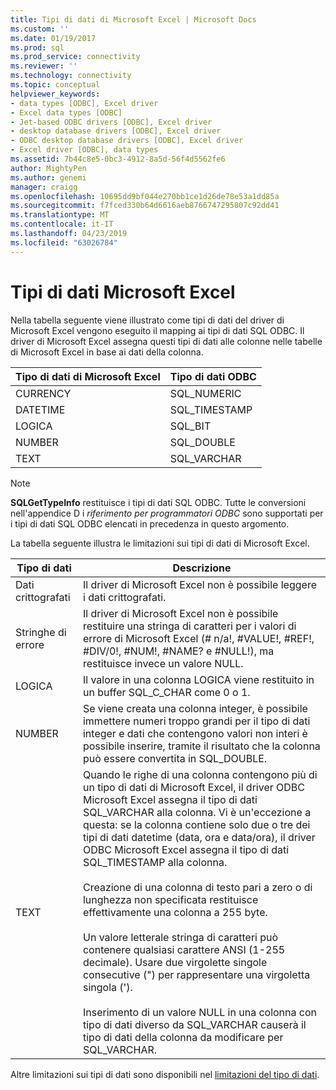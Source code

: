 ```yaml
---
title: Tipi di dati di Microsoft Excel | Microsoft Docs
ms.custom: ''
ms.date: 01/19/2017
ms.prod: sql
ms.prod_service: connectivity
ms.reviewer: ''
ms.technology: connectivity
ms.topic: conceptual
helpviewer_keywords:
- data types [ODBC], Excel driver
- Excel data types [ODBC]
- Jet-based ODBC drivers [ODBC], Excel driver
- desktop database drivers [ODBC], Excel driver
- ODBC desktop database drivers [ODBC], Excel driver
- Excel driver [ODBC], data types
ms.assetid: 7b44c8e5-0bc3-4912-8a5d-56f4d5562fe6
author: MightyPen
ms.author: genemi
manager: craigg
ms.openlocfilehash: 10695dd9bf044e270bb1ce1d26de78e53a1dd85a
ms.sourcegitcommit: f7fced330b64d6616aeb8766747295807c92dd41
ms.translationtype: MT
ms.contentlocale: it-IT
ms.lasthandoff: 04/23/2019
ms.locfileid: "63026784"
---
```

# <a name="microsoft-excel-data-types"></a>Tipi di dati Microsoft Excel
Nella tabella seguente viene illustrato come tipi di dati del driver di Microsoft Excel vengono eseguito il mapping ai tipi di dati SQL ODBC. Il driver di Microsoft Excel assegna questi tipi di dati alle colonne nelle tabelle di Microsoft Excel in base ai dati della colonna.  
  
|Tipo di dati di Microsoft Excel|Tipo di dati ODBC|  
|-------------------------------|--------------------|  
|CURRENCY|SQL_NUMERIC|  
|DATETIME|SQL_TIMESTAMP|  
|LOGICA|SQL_BIT|  
|NUMBER|SQL_DOUBLE|  
|TEXT|SQL_VARCHAR|  
  
> [!NOTE]  
>  **SQLGetTypeInfo** restituisce i tipi di dati SQL ODBC. Tutte le conversioni nell'appendice D i *riferimento per programmatori ODBC* sono supportati per i tipi di dati SQL ODBC elencati in precedenza in questo argomento.  
  
 La tabella seguente illustra le limitazioni sui tipi di dati di Microsoft Excel.  
  
|Tipo di dati|Descrizione|  
|---------------|-----------------|  
|Dati crittografati|Il driver di Microsoft Excel non è possibile leggere i dati crittografati.|  
|Stringhe di errore|Il driver di Microsoft Excel non è possibile restituire una stringa di caratteri per i valori di errore di Microsoft Excel (# n/a!, #VALUE!, #REF!, #DIV/0!, #NUM!, #NAME? e #NULL!), ma restituisce invece un valore NULL.|  
|LOGICA|Il valore in una colonna LOGICA viene restituito in un buffer SQL_C_CHAR come 0 o 1.|  
|NUMBER|Se viene creata una colonna integer, è possibile immettere numeri troppo grandi per il tipo di dati integer e dati che contengono valori non interi è possibile inserire, tramite il risultato che la colonna può essere convertita in SQL_DOUBLE.|  
|TEXT|Quando le righe di una colonna contengono più di un tipo di dati di Microsoft Excel, il driver ODBC Microsoft Excel assegna il tipo di dati SQL_VARCHAR alla colonna. Vi è un'eccezione a questa: se la colonna contiene solo due o tre dei tipi di dati datetime (data, ora e data/ora), il driver ODBC Microsoft Excel assegna il tipo di dati SQL_TIMESTAMP alla colonna.<br /><br /> Creazione di una colonna di testo pari a zero o di lunghezza non specificata restituisce effettivamente una colonna a 255 byte.<br /><br /> Un valore letterale stringa di caratteri può contenere qualsiasi carattere ANSI (1-255 decimale). Usare due virgolette singole consecutive (") per rappresentare una virgoletta singola (').<br /><br /> Inserimento di un valore NULL in una colonna con tipo di dati diverso da SQL_VARCHAR causerà il tipo di dati della colonna da modificare per SQL_VARCHAR.|  
  
 Altre limitazioni sui tipi di dati sono disponibili nel [limitazioni del tipo di dati](../../odbc/microsoft/data-type-limitations.md).
